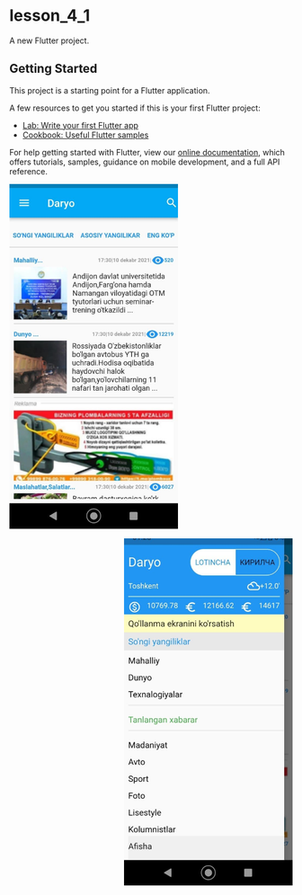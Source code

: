 # lesson_4_1

A new Flutter project.

## Getting Started

This project is a starting point for a Flutter application.

A few resources to get you started if this is your first Flutter project:

- [Lab: Write your first Flutter app](https://flutter.dev/docs/get-started/codelab)
- [Cookbook: Useful Flutter samples](https://flutter.dev/docs/cookbook)

For help getting started with Flutter, view our
[online documentation](https://flutter.dev/docs), which offers tutorials,
samples, guidance on mobile development, and a full API reference.

<p align="left">
  <img src="images/UI_screen.jpg" alt="SR GUI Opening window"
       width="300">
</p>

<p align="right">
  <img src="images/drawer_screen.jpg" alt="SR GUI Opening window"
       width="300">
</p>

